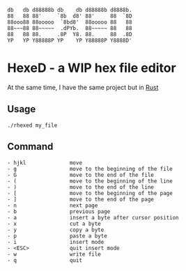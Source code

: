 ```
db   db d88888b db    db d88888b d8888b.
88   88 88'     `8b  d8' 88'     88  `8D
88ooo88 88ooooo  `8bd8'  88ooooo 88   88
88~~~88 88~~~~~  .dPYb.  88~~~~~ 88   88
88   88 88.     .8P  Y8. 88.     88  .8D
YP   YP Y88888P YP    YP Y88888P Y8888D'
```


# HexeD - a WIP hex file editor

At the same time, I have the same project but in [Rust](https://github.com/LittleB0xes/rhexed)

## Usage
```
./rhexed my_file
```

## Command
```
- hjkl              move 
- g                 move to the beginning of the file
- G                 move to the end of the file
- (                 move to the beginning of the line
- )                 move to the end of the line
- [                 move to the beginning of the page
- ]                 move to the end of the page
- n                 next page
- b                 previous page
- a                 insert a byte after cursor position
- x                 cut a byte
- y                 copy a byte 
- p                 paste a byte
- i                 insert mode
- <ESC>             quit insert mode
- w                 write file
- q                 quit
```

